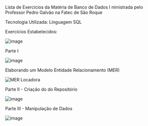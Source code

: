 Lista de Exercícios da Matéria de Banco de Dados I ministrada pelo Professor Pedro Galvão na Fatec de São Roque

Tecnologia Utilizada: Linguagem SQL

Exercícios Estabelecidos:

![image](https://github.com/user-attachments/assets/4f42bd6f-19b7-4d6a-93e5-3731fd17ba2f)

Parte I

![image](https://github.com/user-attachments/assets/cb3f24b9-9c81-4141-b10e-a688c5f9ed2a)

Elaborando um Modelo Entidade Relacionamento (MER)

![MER Locadora](https://github.com/user-attachments/assets/359b9865-01d2-4f63-ae82-88cd3f00d3ba)

Parte II - Criação do do Repositório

![image](https://github.com/user-attachments/assets/ca9aa944-8522-410b-9592-317ad8321e63)

Parte III - Manipulação de Dados

![image](https://github.com/user-attachments/assets/04368109-7a6e-44bc-b4a5-cafa78869159)








